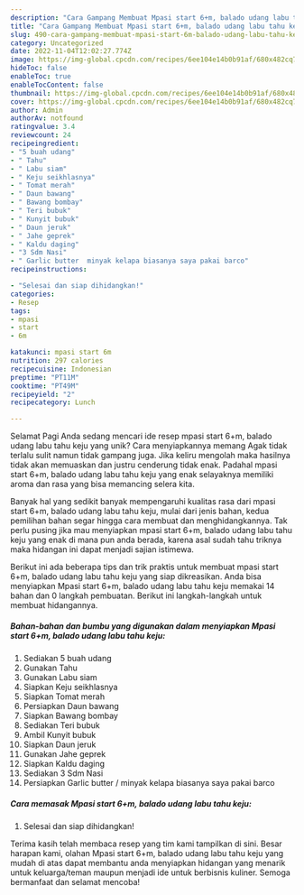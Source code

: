 ```yaml
---
description: "Cara Gampang Membuat Mpasi start 6+m, balado udang labu tahu keju yang Lezat Sekali, Enak"
title: "Cara Gampang Membuat Mpasi start 6+m, balado udang labu tahu keju yang Lezat Sekali, Enak"
slug: 490-cara-gampang-membuat-mpasi-start-6m-balado-udang-labu-tahu-keju-yang-lezat-sekali-enak
category: Uncategorized
date: 2022-11-04T12:02:27.774Z
image: https://img-global.cpcdn.com/recipes/6ee104e14b0b91af/680x482cq70/mpasi-start-6m-balado-udang-labu-tahu-keju-foto-resep-utama.jpg
hideToc: false
enableToc: true
enableTocContent: false
thumbnail: https://img-global.cpcdn.com/recipes/6ee104e14b0b91af/680x482cq70/mpasi-start-6m-balado-udang-labu-tahu-keju-foto-resep-utama.jpg
cover: https://img-global.cpcdn.com/recipes/6ee104e14b0b91af/680x482cq70/mpasi-start-6m-balado-udang-labu-tahu-keju-foto-resep-utama.jpg
author: Admin
authorAv: notfound
ratingvalue: 3.4
reviewcount: 24
recipeingredient:
- "5 buah udang"
- " Tahu"
- " Labu siam"
- " Keju seikhlasnya"
- " Tomat merah"
- " Daun bawang"
- " Bawang bombay"
- " Teri bubuk"
- " Kunyit bubuk"
- " Daun jeruk"
- " Jahe geprek"
- " Kaldu daging"
- "3 Sdm Nasi"
- " Garlic butter  minyak kelapa biasanya saya pakai barco"
recipeinstructions:

- "Selesai dan siap dihidangkan!"
categories:
- Resep
tags:
- mpasi
- start
- 6m

katakunci: mpasi start 6m 
nutrition: 297 calories
recipecuisine: Indonesian
preptime: "PT11M"
cooktime: "PT49M"
recipeyield: "2"
recipecategory: Lunch

---
```



Selamat Pagi Anda sedang mencari ide resep mpasi start 6+m, balado udang labu tahu keju yang unik? Cara menyiapkannya memang Agak tidak terlalu sulit namun tidak gampang juga. Jika keliru mengolah maka hasilnya tidak akan memuaskan dan justru cenderung tidak enak. Padahal mpasi start 6+m, balado udang labu tahu keju yang enak selayaknya memiliki aroma dan rasa yang bisa memancing selera kita.




Banyak hal yang sedikit banyak mempengaruhi kualitas rasa dari mpasi start 6+m, balado udang labu tahu keju, mulai dari jenis bahan, kedua pemilihan bahan segar hingga cara membuat dan menghidangkannya. Tak perlu pusing jika mau menyiapkan mpasi start 6+m, balado udang labu tahu keju yang enak di mana pun anda berada, karena asal sudah tahu triknya maka hidangan ini dapat menjadi sajian istimewa.


Berikut ini ada beberapa tips dan trik praktis untuk membuat mpasi start 6+m, balado udang labu tahu keju yang siap dikreasikan. Anda bisa menyiapkan Mpasi start 6+m, balado udang labu tahu keju memakai 14 bahan dan 0 langkah pembuatan. Berikut ini langkah-langkah untuk membuat hidangannya.

<!--inarticleads1-->

##### Bahan-bahan dan bumbu yang digunakan dalam menyiapkan Mpasi start 6+m, balado udang labu tahu keju:

1. Sediakan 5 buah udang
1. Gunakan  Tahu
1. Gunakan  Labu siam
1. Siapkan  Keju seikhlasnya
1. Siapkan  Tomat merah
1. Persiapkan  Daun bawang
1. Siapkan  Bawang bombay
1. Sediakan  Teri bubuk
1. Ambil  Kunyit bubuk
1. Siapkan  Daun jeruk
1. Gunakan  Jahe geprek
1. Siapkan  Kaldu daging
1. Sediakan 3 Sdm Nasi
1. Persiapkan  Garlic butter / minyak kelapa biasanya saya pakai barco




<!--inarticleads2-->

##### Cara memasak Mpasi start 6+m, balado udang labu tahu keju:


1. Selesai dan siap dihidangkan!



Terima kasih telah membaca resep yang tim kami tampilkan di sini. Besar harapan kami, olahan Mpasi start 6+m, balado udang labu tahu keju yang mudah di atas dapat membantu anda menyiapkan hidangan yang menarik untuk keluarga/teman maupun menjadi ide untuk berbisnis kuliner. Semoga bermanfaat dan selamat mencoba!
